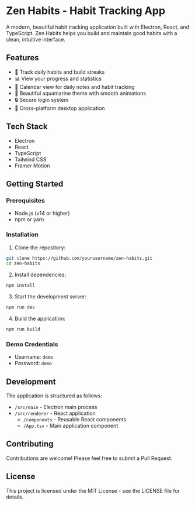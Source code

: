 # Zen Habits - Habit Tracking App

A modern, beautiful habit tracking application built with Electron, React, and TypeScript. Zen Habits helps you build and maintain good habits with a clean, intuitive interface.

## Features

- 🎯 Track daily habits and build streaks
- 📊 View your progress and statistics
- 📅 Calendar view for daily notes and habit tracking
- 🌊 Beautiful aquamarine theme with smooth animations
- 🔒 Secure login system
- 📱 Cross-platform desktop application

## Tech Stack

- Electron
- React
- TypeScript
- Tailwind CSS
- Framer Motion

## Getting Started

### Prerequisites

- Node.js (v14 or higher)
- npm or yarn

### Installation

1. Clone the repository:
```bash
git clone https://github.com/yourusername/zen-habits.git
cd zen-habits
```

2. Install dependencies:
```bash
npm install
```

3. Start the development server:
```bash
npm run dev
```

4. Build the application:
```bash
npm run build
```

### Demo Credentials

- Username: `demo`
- Password: `demo`

## Development

The application is structured as follows:

- `/src/main` - Electron main process
- `/src/renderer` - React application
  - `/components` - Reusable React components
  - `/App.tsx` - Main application component

## Contributing

Contributions are welcome! Please feel free to submit a Pull Request.

## License

This project is licensed under the MIT License - see the LICENSE file for details. 
